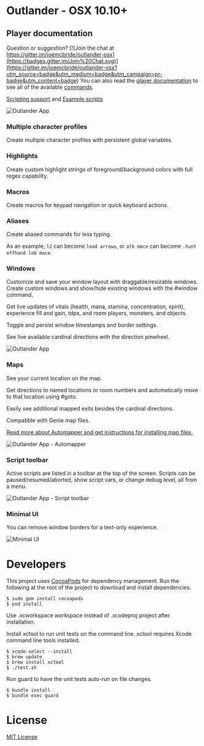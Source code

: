 Outlander - OSX 10.10+
==========

## Player documentation
Question or suggestion?  [![Join the chat at https://gitter.im/joemcbride/outlander-osx](https://badges.gitter.im/Join%20Chat.svg)](https://gitter.im/joemcbride/outlander-osx?utm_source=badge&utm_medium=badge&utm_campaign=pr-badge&utm_content=badge)
You can also read the [player documentation](commands.md) to see all of the available [commands](commands.md).

[Scripting support](commands.md#scripting) and [Example scripts](commands.md#example-scripts)

![Outlander App](http://i.imgur.com/Gk8LFK1.png)

### Multiple character profiles
Create multiple character profiles with persistent global variables.

### Highlights
Create custom highlight strings of foreground/background colors with full regex capability.

### Macros
Create macros for keypad navigation or quick keyboard actions.

### Aliases
Create aliased commands for less typing.

As an example, `l2` can become `load arrows`, or `atk mace` can become `.hunt offhand lob mace`.

### Windows
Customize and save your window layout with draggable/resizable windows. Create custom windows and show/hide existing windows with the #window command.

Get live updates of vitals (health, mana, stamina, concentration, spirit), experience fill and gain, tdps, and room players, monsters, and objects.

Toggle and persist window timestamps and border settings.

See live available cardinal directions with the direction pinwheel.

![Outlander App](http://i.imgur.com/Gk8LFK1.png)

### Maps
See your current location on the map.

Get directions to named locations or room numbers and automatically move to that location using #goto.

Easily see additional mapped exits besides the cardinal directions.

Compatible with Genie map files.

[Read more about Automapper and get instructions for installing map files.](commands.md#automapper)

![Outlander App - Automapper](http://i.imgur.com/V4cWDhW.png)

### Script toolbar

Active scripts are listed in a toolbar at the top of the screen.  Scripts can be paused/resumed/aborted, show script vars, or change debug level, all from a menu.

![Outlander App - Script toolbar](https://cloud.githubusercontent.com/assets/255007/7898521/6e137ca8-06b7-11e5-96fa-4095fb6ce873.png)

### Minimal UI

You can remove window borders for a text-only experience.

![Minimal UI](http://i.imgur.com/ZBtaUUR.png)

Developers
==========

This project uses [CocoaPods](http://cocoapods.org) for dependency management.  Run the following at the root of the project to download and install dependencies.

    $ sudo gem install cocoapods
    $ pod install

Use .xcworkspace workspace instead of .xcodeproj project after installation.

Install xctool to run unit tests on the command line.  xctool requires Xcode command line tools installed.

    $ xcode-select --install
    $ brew update
    $ brew install xctool
    $ ./test.sh

Run guard to have the unit tests auto-run on file changes.

    $ bundle install
    $ bundle exec guard

License
==========
[MIT License](LICENSE.md)
